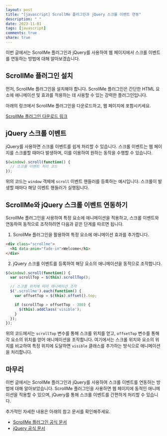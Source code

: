 ```yaml
---
layout: post
title: "[javascript] ScrollMe 플러그인과 jQuery 스크롤 이벤트 연동"
description: " "
date: 2023-11-01
tags: [javascript]
comments: true
share: true
---
```


이번 글에서는 ScrollMe 플러그인과 jQuery를 사용하여 웹 페이지에서 스크롤 이벤트를 연동하는 방법에 대해 알아보겠습니다.

## ScrollMe 플러그인 설치

먼저, ScrollMe 플러그인을 설치해야 합니다. ScrollMe 플러그인은 간단한 HTML 요소에 애니메이션 및 효과를 적용하는 데 사용할 수 있는 강력한 플러그인입니다.

아래의 링크에서 ScrollMe 플러그인을 다운로드하고, 웹 페이지에 포함시키세요.

[ScrollMe 플러그인 다운로드 링크](https://github.com/nckprsn/scrollme)

## jQuery 스크롤 이벤트

jQuery를 사용하면 스크롤 이벤트를 쉽게 처리할 수 있습니다. 스크롤 이벤트는 웹 페이지를 스크롤할 때마다 발생하며, 이를 이용하여 원하는 동작을 수행할 수 있습니다.

```javascript
$(window).scroll(function() {
  // 스크롤 이벤트 처리 코드
});
```

위의 코드는 `window` 객체에 `scroll` 이벤트 핸들러를 등록하는 예시입니다. 스크롤이 발생할 때마다 해당 이벤트 핸들러가 실행됩니다.

## ScrollMe와 jQuery 스크롤 이벤트 연동하기

ScrollMe 플러그인을 사용하여 특정 요소에 애니메이션을 적용하고, 스크롤 이벤트와 연동하여 동적으로 조작하려면 다음과 같은 단계를 따르면 됩니다.

1. ScrollMe 플러그인을 활용하여 특정 요소에 애니메이션 효과를 추가합니다.

```html
<div class="scrollme">
  <h1 data-anim="fade-in">Welcome</h1>
</div>
```

2. jQuery 스크롤 이벤트를 등록하여 해당 요소의 애니메이션을 동적으로 조작합니다.

```javascript
$(window).scroll(function() {
  var scrollTop = $(this).scrollTop();

  // 스크롤 위치에 따라 애니메이션 조작
  $('.scrollme').each(function() {
    var offsetTop = $(this).offset().top;

    if (scrollTop > offsetTop - 300) {
      $(this).addClass('visible');
    }
  });
});
```

위의 코드에서는 `scrollTop` 변수를 통해 스크롤 위치를 얻고, `offsetTop` 변수를 통해 각 요소의 위치를 얻어 애니메이션을 조작합니다. 여기에서는 스크롤 위치와 요소의 위치를 비교하여 특정 위치에 도달하면 `visible` 클래스를 추가하는 방식으로 애니메이션을 처리합니다.

## 마무리

이번 글에서는 ScrollMe 플러그인과 jQuery를 사용하여 스크롤 이벤트를 연동하는 방법에 대해 알아보았습니다. ScrollMe 플러그인을 사용하면 웹 페이지에 동적인 애니메이션을 적용할 수 있으며, jQuery를 통해 스크롤 이벤트를 간편하게 처리할 수 있습니다.

추가적인 자세한 내용은 아래의 참고 문서를 확인해주세요.

- [ScrollMe 플러그인 공식 문서](https://github.com/nckprsn/scrollme)
- [jQuery 공식 문서](https://jquery.com/)